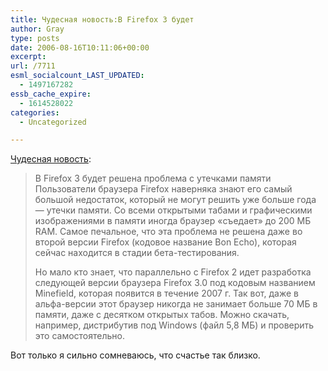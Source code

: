 ```yaml
---
title: Чудесная новость:В Firefox 3 будет
author: Gray
type: posts
date: 2006-08-16T10:11:06+00:00
excerpt:
url: /7711
esml_socialcount_LAST_UPDATED:
  - 1497167282
essb_cache_expire:
  - 1614528022
categories:
  - Uncategorized

---
```








<a href="http://www.habrahabr.ru/lenta/573/" target="_blank">Чудесная новость</a>:

> В Firefox 3 будет решена проблема с утечками памяти  
> Пользователи браузера Firefox наверняка знают его самый большой недостаток, который не могут решить уже больше года &#8212; утечки памяти. Cо всеми открытыми табами и графическими изображениями в памяти иногда браузер &laquo;съедает&raquo; до 200 МБ RAM. Самое печальное, что эта проблема не решена даже во второй версии Firefox (кодовое название Bon Echo), которая сейчас находится в стадии бета-тестирования.
> 
> Но мало кто знает, что параллельно с Firefox 2 идет разработка следующей версии браузера Firefox 3.0 под кодовым названием Minefield, которая появится в течение 2007 г. Так вот, даже в альфа-версии этот браузер никогда не занимает больше 70 МБ в памяти, даже с десятком открытых табов. Можно скачать, например, дистрибутив под Windows (файл 5,8 МБ) и проверить это самостоятельно. 

Вот только я сильно сомневаюсь, что счастье так близко.